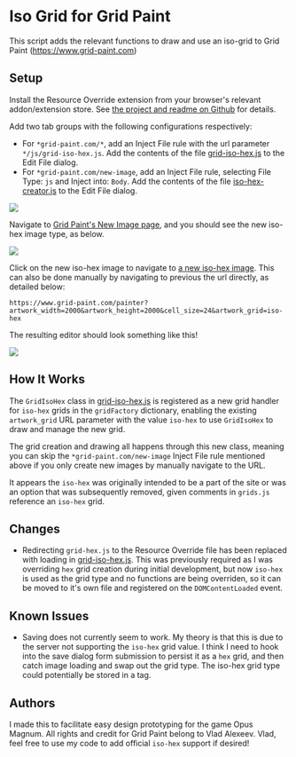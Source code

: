 # Iso Grid for Grid Paint

This script adds the relevant functions to draw and use an iso-grid to Grid Paint (https://www.grid-paint.com)

## Setup

Install the Resource Override extension from your browser's relevant addon/extension store. See [the project and readme on Github](https://github.com/kylepaulsen/ResourceOverride) for details.

Add two tab groups with the following configurations respectively: 
* For `*grid-paint.com/*`, add an Inject File rule with the url parameter `*/js/grid-iso-hex.js`. Add the contents of the file [grid-iso-hex.js](grid-iso-hex.js) to the Edit File dialog.
* For `*grid-paint.com/new-image`, add an Inject File rule, selecting File Type: `js` and Inject into: `Body`. Add the contents of the file [iso-hex-creator.js](iso-hex-creator.js) to the Edit File dialog.

<img src="https://i.imgur.com/gpxuOCf.png">

Navigate to [Grid Paint's New Image page](https://www.grid-paint.com/new-image), and you should see the new iso-hex image type, as below.

<img src="https://i.imgur.com/FU5cYwn.png">

Click on the new iso-hex image to navigate to [a new iso-hex image](https://www.grid-paint.com/painter?artwork_width=2000&artwork_height=2000&cell_size=24&artwork_grid=iso-hex). This can also be done manually by navigating to previous the url directly, as detailed below:

```
https://www.grid-paint.com/painter?artwork_width=2000&artwork_height=2000&cell_size=24&artwork_grid=iso-hex
```

The resulting editor should look something like this!

<img src="https://i.imgur.com/j53Ctna.png">

## How It Works

The `GridIsoHex` class in [grid-iso-hex.js](grid-iso-hex.js) is registered as a new grid handler for `iso-hex` grids in the `gridFactory` dictionary, enabling the existing `artwork_grid` URL parameter with the value `iso-hex` to use `GridIsoHex` to draw and manage the new grid.

The grid creation and drawing all happens through this new class, meaning you can skip the `*grid-paint.com/new-image` Inject File rule mentioned above if you only create new images by manually navigate to the URL.

It appears the `iso-hex` was originally intended to be a part of the site or was an option that was subsequently removed, given comments in `grids.js` reference an `iso-hex` grid.

## Changes

* Redirecting `grid-hex.js` to the Resource Override file has been replaced with loading in [grid-iso-hex.js](grid-iso-hex.js). This was previously required as I was overriding `hex` grid creation during initial development, but now `iso-hex` is used as the grid type and no functions are being overriden, so it can be moved to it's own file and registered on the `DOMContentLoaded` event.

## Known Issues

* Saving does not currently seem to work. My theory is that this is due to the server not supporting the `iso-hex` grid value. I think I need to hook into the save dialog form submission to persist it as a `hex` grid, and then catch image loading and swap out the grid type. The iso-hex grid type could potentially be stored in a tag.

## Authors

I made this to facilitate easy design prototyping for the game Opus Magnum. All rights and credit for Grid Paint belong to Vlad Alexeev. Vlad, feel free to use my code to add official `iso-hex` support if desired!
